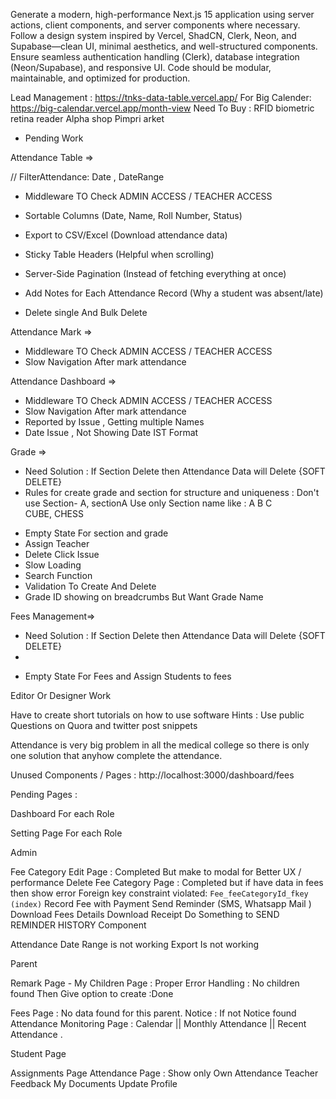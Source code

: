  <!-- PROMPT  -->

Generate a modern, high-performance Next.js 15 application using server actions, client components, and server components where necessary. Follow a design system inspired by Vercel, ShadCN, Clerk, Neon, and Supabase—clean UI, minimal aesthetics, and well-structured components. Ensure seamless authentication handling (Clerk), database integration (Neon/Supabase), and responsive UI. Code should be modular, maintainable, and optimized for production.

Lead Management : https://tnks-data-table.vercel.app/
For Big Calender: https://big-calendar.vercel.app/month-view
Need To Buy : RFID biometric retina reader
Alpha shop Pimpri arket

- Pending Work

Attendance Table =>

// FilterAttendance: Date , DateRange

- Middleware TO Check ADMIN ACCESS / TEACHER ACCESS
    <!-- FEATURES -->

- Sortable Columns (Date, Name, Roll Number, Status)
- Export to CSV/Excel (Download attendance data)
- Sticky Table Headers (Helpful when scrolling)
- Server-Side Pagination (Instead of fetching everything at once)
- Add Notes for Each Attendance Record (Why a student was absent/late)
- Delete single And Bulk Delete

Attendance Mark =>

- Middleware TO Check ADMIN ACCESS / TEACHER ACCESS
- Slow Navigation After mark attendance

Attendance Dashboard =>

- Middleware TO Check ADMIN ACCESS / TEACHER ACCESS
- Slow Navigation After mark attendance
- Reported by Issue , Getting multiple Names
- Date Issue , Not Showing Date IST Format

Grade =>

- Need Solution : If Section Delete then Attendance Data will Delete {SOFT DELETE}
- Rules for create grade and section for structure and uniqueness :
  Don't use Section- A, sectionA
  Use only Section name like : A B C CUBE, CHESS

<!-- FEATURES -->

- Empty State For section and grade
- Assign Teacher
- Delete Click Issue
- Slow Loading
- Search Function
- Validation To Create And Delete
- Grade ID showing on breadcrumbs But Want Grade Name

Fees Management=>

- Need Solution : If Section Delete then Attendance Data will Delete {SOFT DELETE}
-

<!-- FEATURES -->

- Empty State For Fees and Assign Students to fees

Editor Or Designer Work

Have to create short tutorials on how to use software
Hints : Use public Questions on Quora and twitter post snippets

Attendance is very big problem in all the medical college so there is only one solution that anyhow complete the attendance.

Unused Components / Pages :
http://localhost:3000/dashboard/fees

Pending Pages :

Dashboard For each Role

Setting Page For each Role

Admin

Fee Category Edit Page : Completed But make to modal for Better UX / performance
Delete Fee Category Page : Completed but if have data in fees then show error Foreign key constraint violated: `Fee_feeCategoryId_fkey (index)`
Record Fee with Payment
Send Reminder (SMS, Whatsapp Mail )
Download Fees Details
Download Receipt
Do Something to SEND REMINDER HISTORY Component

Attendance
Date Range is not working
Export Is not working

Parent

Remark Page -
My Children Page : Proper Error Handling : No children found Then Give option to create :Done

Fees Page : No data found for this parent.
Notice : If not Notice found
Attendance Monitoring Page : Calendar || Monthly Attendance || Recent Attendance .

Student Page

Assignments Page
Attendance Page : Show only Own Attendance
Teacher Feedback
My Documents
Update Profile
